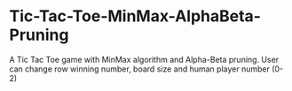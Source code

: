 # Tic-Tac-Toe-MinMax-AlphaBeta-Pruning
A Tic Tac Toe game with MinMax algorithm and Alpha-Beta pruning.
User can change row winning number, board size and human player number (0-2)
